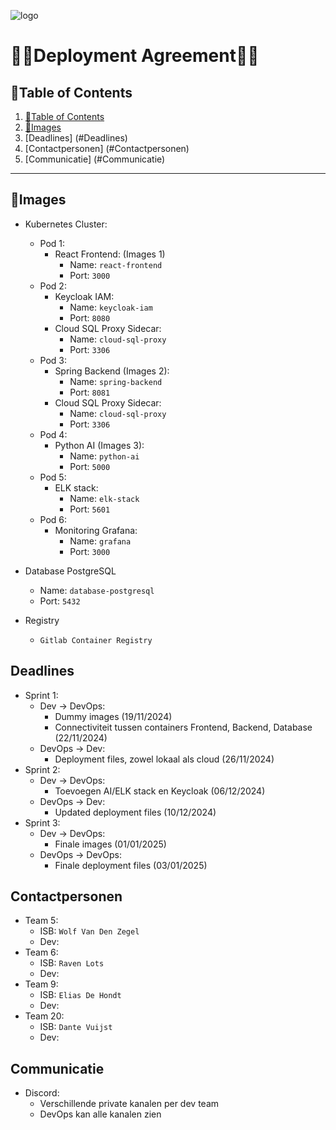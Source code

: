 ![logo](https://eliasdh.com/assets/media/images/logo-github.png)
# 💙🤍Deployment Agreement🤍💙

## 📘Table of Contents

1. [📘Table of Contents](#📘table-of-contents)
2. [🖖Images](#images)
3. [Deadlines] (#Deadlines)
4. [Contactpersonen] (#Contactpersonen)
5. [Communicatie] (#Communicatie)



---

## 🖖Images
- Kubernetes Cluster:
    - Pod 1:
        - React Frontend: (Images 1)
            - Name: `react-frontend`
            - Port: `3000`
    - Pod 2:
        - Keycloak IAM:
            - Name: `keycloak-iam`
            - Port: `8080`
        - Cloud SQL Proxy Sidecar:
            - Name: `cloud-sql-proxy`
            - Port: `3306`
    - Pod 3:
        - Spring Backend (Images 2):
            - Name: `spring-backend`
            - Port: `8081`
        - Cloud SQL Proxy Sidecar:
            - Name: `cloud-sql-proxy`
            - Port: `3306`
    - Pod 4:
        - Python AI (Images 3):
            - Name: `python-ai`
            - Port: `5000`
    - Pod 5:
        - ELK stack:
            - Name: `elk-stack`
            - Port: `5601`
    - Pod 6:
        - Monitoring Grafana:
            - Name: `grafana`
            - Port: `3000`

- Database PostgreSQL
    - Name: `database-postgresql`
    - Port: `5432`

- Registry
    - `Gitlab Container Registry`

## Deadlines
- Sprint 1:
    - Dev -> DevOps:
        - Dummy images (19/11/2024)
        - Connectiviteit tussen containers Frontend, Backend, Database (22/11/2024)
    - DevOps -> Dev:
        - Deployment files, zowel lokaal als cloud (26/11/2024)
- Sprint 2: 
    - Dev -> DevOps:
        - Toevoegen AI/ELK stack en Keycloak (06/12/2024)
    - DevOps -> Dev:
        - Updated deployment files (10/12/2024)
- Sprint 3:
    - Dev -> DevOps:
        - Finale images (01/01/2025)
    - DevOps -> DevOps:
        - Finale deployment files (03/01/2025)

## Contactpersonen
- Team 5:
    - ISB: `Wolf Van Den Zegel`
    - Dev:
- Team 6:
    - ISB: `Raven Lots`
    - Dev:
- Team 9:
    - ISB: `Elias De Hondt`
    - Dev:
- Team 20:
    - ISB: `Dante Vuijst`
    - Dev:

## Communicatie
- Discord:
    - Verschillende private kanalen per dev team
    - DevOps kan alle kanalen zien
